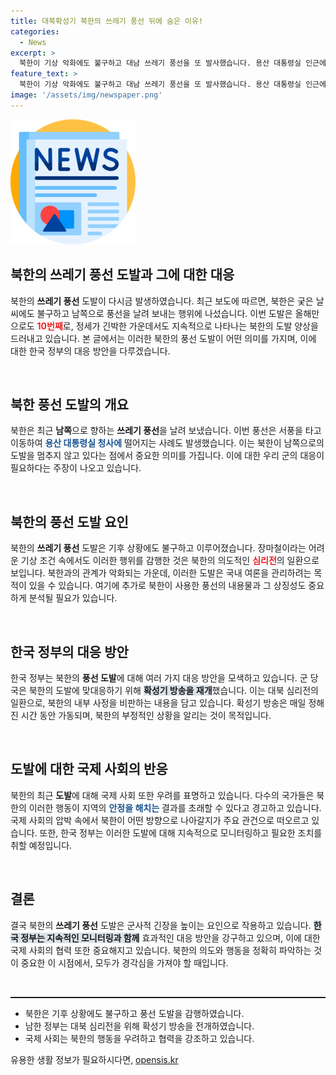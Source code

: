 ```yaml
---
title: 대북확성기 북한의 쓰레기 풍선 뒤에 숨은 이유!
categories:
  - News
excerpt: >
  북한이 기상 악화에도 불구하고 대남 쓰레기 풍선을 또 발사했습니다. 용산 대통령실 인근에 떨어진 풍선에 당국이 긴급 수거에 나섰고, 군은 대북 확성기 방송을 전면 확대하며 맞대응을 강화하고 있습니다. 이번 도발의 의미는 무엇인지 궁금하다면 클릭하세요!
feature_text: >
  북한이 기상 악화에도 불구하고 대남 쓰레기 풍선을 또 발사했습니다. 용산 대통령실 인근에 떨어진 풍선에 당국이 긴급 수거에 나섰고, 군은 대북 확성기 방송을 전면 확대하며 맞대응을 강화하고 있습니다. 이번 도발의 의미는 무엇인지 궁금하다면 클릭하세요!
image: '/assets/img/newspaper.png'
---
```


<p><img src="/assets/img/newspaper.png" alt="kimp 속보" /></p>

<h2 data-ke-size="size26">북한의 쓰레기 풍선 도발과 그에 대한 대응</h2>

<p data-ke-size="size16">북한의 <b>쓰레기 풍선</b> 도발이 다시금 발생하였습니다. 최근 보도에 따르면, 북한은 궂은 날씨에도 불구하고 남쪽으로 풍선을 날려 보내는 행위에 나섰습니다. 이번 도발은 올해만으로도 <b><span style="color: #ee2323;">10번째</span></b>로, 정세가 긴박한 가운데서도 지속적으로 나타나는 북한의 도발 양상을 드러내고 있습니다. 본 글에서는 이러한 북한의 풍선 도발이 어떤 의미를 가지며, 이에 대한 한국 정부의 대응 방안을 다루겠습니다.</p>

<p data-ke-size="size16">&nbsp;</p>

<h2 data-ke-size="size26">북한 풍선 도발의 개요</h2>

<p data-ke-size="size16">북한은 최근 <b>남쪽</b>으로 향하는 <b>쓰레기 풍선</b>을 날려 보냈습니다. 이번 풍선은 서풍을 타고 이동하여 <b><span style="color: #1a5490;">용산 대통령실 청사에</span></b> 떨어지는 사례도 발생했습니다. 이는 북한이 남쪽으로의 도발을 멈추지 않고 있다는 점에서 중요한 의미를 가집니다. 이에 대한 우리 군의 대응이 필요하다는 주장이 나오고 있습니다.</p>

<p data-ke-size="size16">&nbsp;</p>

<h2 data-ke-size="size26">북한의 풍선 도발 요인</h2>

<p data-ke-size="size16">북한의 <b>쓰레기 풍선</b> 도발은 기후 상황에도 불구하고 이루어졌습니다. 장마철이라는 어려운 기상 조건 속에서도 이러한 행위를 감행한 것은 북한의 의도적인 <b><span style="color: #ee2323;">심리전</span></b>의 일환으로 보입니다. 북한과의 관계가 악화되는 가운데, 이러한 도발은 국내 여론을 관리하려는 목적이 있을 수 있습니다. 여기에 추가로 북한이 사용한 풍선의 내용물과 그 상징성도 중요하게 분석될 필요가 있습니다.</p>

<p data-ke-size="size16">&nbsp;</p>

<h2 data-ke-size="size26">한국 정부의 대응 방안</h2>

<p data-ke-size="size16">한국 정부는 북한의 <b>풍선 도발</b>에 대해 여러 가지 대응 방안을 모색하고 있습니다. 군 당국은 북한의 도발에 맞대응하기 위해 <b><span style="background-color: #21538527;">확성기 방송을 재개</span></b>했습니다. 이는 대북 심리전의 일환으로, 북한의 내부 사정을 비판하는 내용을 담고 있습니다. 확성기 방송은 매일 정해진 시간 동안 가동되며, 북한의 부정적인 상황을 알리는 것이 목적입니다.</p>

<p data-ke-size="size16">&nbsp;</p>

<h2 data-ke-size="size26">도발에 대한 국제 사회의 반응</h2>

<p data-ke-size="size16">북한의 최근 <b>도발</b>에 대해 국제 사회 또한 우려를 표명하고 있습니다. 다수의 국가들은 북한의 이러한 행동이 지역의 <b><span style="color: #1a5490;">안정을 해치는</span></b> 결과를 초래할 수 있다고 경고하고 있습니다. 국제 사회의 압박 속에서 북한이 어떤 방향으로 나아갈지가 주요 관건으로 떠오르고 있습니다. 또한, 한국 정부는 이러한 도발에 대해 지속적으로 모니터링하고 필요한 조치를 취할 예정입니다.</p>

<p data-ke-size="size16">&nbsp;</p>

<h2 data-ke-size="size26">결론</h2>

<p data-ke-size="size16">결국 북한의 <b>쓰레기 풍선</b> 도발은 군사적 긴장을 높이는 요인으로 작용하고 있습니다. <b><span style="background-color: #21538527;">한국 정부는 지속적인 모니터링과 함께</span></b> 효과적인 대응 방안을 강구하고 있으며, 이에 대한 국제 사회의 협력 또한 중요해지고 있습니다. 북한의 의도와 행동을 정확히 파악하는 것이 중요한 이 시점에서, 모두가 경각심을 가져야 할 때입니다.</p>

<p data-ke-size="size16">&nbsp;</p>

<hr style="height:2px"/>

<ul>
<li>북한은 기후 상황에도 불구하고 풍선 도발을 감행하였습니다.</li>
<li>남한 정부는 대북 심리전을 위해 확성기 방송을 전개하였습니다.</li>
<li>국제 사회는 북한의 행동을 우려하고 협력을 강조하고 있습니다.</li>
</ul>
유용한 생활 정보가 필요하시다면, <a href="https://opensis.kr" rel="dofollow">opensis.kr</a>


